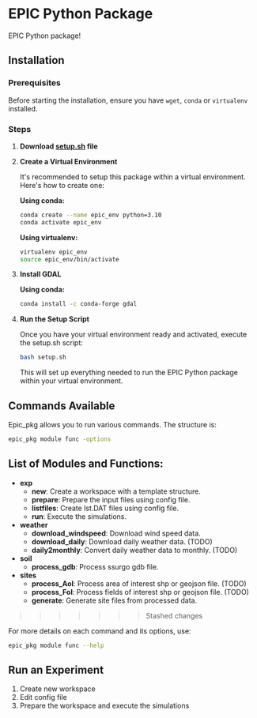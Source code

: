 # EPIC Python Package

EPIC Python package! 

## Installation

### Prerequisites

Before starting the installation, ensure you have `wget`, `conda` or `virtualenv` installed.



### Steps

1. **Download [setup.sh](setup.sh) file**

2. **Create a Virtual Environment**

   It's recommended to setup this package within a virtual environment. Here's how to create one:

   **Using conda:**
   ```bash
   conda create --name epic_env python=3.10
   conda activate epic_env
   ```

   **Using virtualenv:**
   ```bash
   virtualenv epic_env
   source epic_env/bin/activate
   ```

3. **Install GDAL**
   
   **Using conda:**
   ```bash
   conda install -c conda-forge gdal
   ```
   
4. **Run the Setup Script**

    Once you have your virtual environment ready and activated, execute the setup.sh script:

    ```bash
    bash setup.sh
    ```
    This will set up everything needed to run the EPIC Python package within your virtual environment.

## Commands Available

Epic_pkg allows you to run various commands. The structure is:

```bash
epic_pkg module func -options
```
## List of Modules and Functions:

- **exp**
  - **new**: Create a workspace with a template structure.
  - **prepare**: Prepare the input files using config file.
  - **listfiles**: Create lst.DAT files using config file.
  - **run**: Execute the simulations.
- **weather**
  - **download_windspeed**: Download wind speed data.
  - **download_daily**: Download daily weather data. (TODO)
  - **daily2monthly**: Convert daily weather data to monthly. (TODO)
- **soil**
  - **process_gdb**: Process ssurgo gdb file.
- **sites**
  - **process_AoI**: Process area of interest shp or geojson file.  (TODO)
  - **process_FoI**: Process fields of interest shp or geojson file.  (TODO)
  - **generate**: Generate site files from processed data.
>>>>>>> Stashed changes

For more details on each command and its options, use:
```bash
epic_pkg module func --help
```

## Run an Experiment
1. Create new workspace
2. Edit config file
3. Prepare the workspace and execute the simulations








